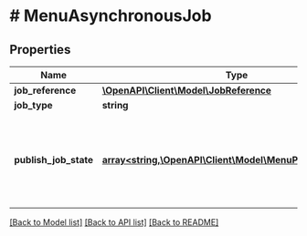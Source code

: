 # # MenuAsynchronousJob

## Properties

Name | Type | Description | Notes
------------ | ------------- | ------------- | -------------
**job_reference** | [**\OpenAPI\Client\Model\JobReference**](JobReference.md) |  | [optional]
**job_type** | **string** | Type of job. | [optional]
**publish_job_state** | [**array<string,\OpenAPI\Client\Model\MenuPublishJobState>**](MenuPublishJobState.md) | Only present if the MenuJobType is PUBLISH. Contains a map of MenuPublishTarget services to their corresponding statuses. | [optional]

[[Back to Model list]](../../README.md#models) [[Back to API list]](../../README.md#endpoints) [[Back to README]](../../README.md)
